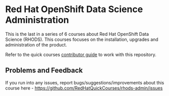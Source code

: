 # Red Hat OpenShift Data Science Administration

This is the last in a series of 6 courses about Red Hat OpenShift Data Science (RHODS).
This courses focuses on the installation, upgrades and administration of the product.

Refer to the quick courses [contributor guide](https://redhatquickcourses.github.io/welcome/1/guide/overview.html) to work with this repository.

## Problems and Feedback
If you run into any issues, report bugs/suggestions/improvements about this course here - https://github.com/RedHatQuickCourses/rhods-admin/issues
